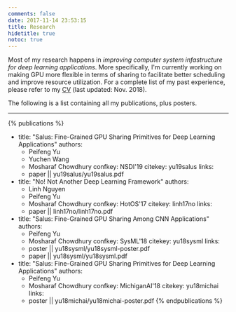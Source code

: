 ```yaml
---
comments: false
date: 2017-11-14 23:53:15
title: Research
hidetitle: true
notoc: true
---
```


Most of my research happens in _improving computer system infastructure for deep learning applications_. More
specifically, I'm currently working on making GPU more flexible in terms of sharing to facilitate better
scheduling and improve resource utilization.
For a complete list of my past experience, please refer to my [CV](/assets/dl/cv.pdf) (last updated: Nov. 2018).

The following is a list containing all my publications, plus posters.

---

{% publications %}
- title: "Salus: Fine-Grained GPU Sharing Primitives for Deep Learning Applications"
  authors:
    - Peifeng Yu
    - Yuchen Wang
    - Mosharaf Chowdhury
  confkey: NSDI'19
  citekey: yu19salus
  links:
    - paper || yu19salus/yu19salus.pdf
- title: "No! Not Another Deep Learning Framework"
  authors:
    - Linh Nguyen
    - Peifeng Yu
    - Mosharaf Chowdhury
  confkey: HotOS'17
  citekey: linh17no
  links:
    - paper || linh17no/linh17no.pdf
- title: "Salus: Fine-Grained GPU Sharing Among CNN Applications"
  authors:
    - Peifeng Yu
    - Mosharaf Chowdhury
  confkey: SysML'18
  citekey: yu18sysml
  links:
    - poster || yu18sysml/yu18sysml-poster.pdf
    - paper || yu18sysml/yu18sysml.pdf
- title: "Salus: Fine-Grained GPU Sharing Primitives for Deep Learning Applications"
  authors:
    - Peifeng Yu
    - Mosharaf Chowdhury
  confkey: MichiganAI'18
  citekey: yu18michai
  links:
    - poster || yu18michai/yu18michai-poster.pdf
{% endpublications %}
